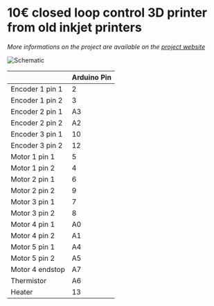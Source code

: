 # 10€ closed loop control 3D printer from old inkjet printers

_More informations on the project are available on the [project website](https://lizzit.it/printer)_

![Schematic](http://lizzit.it/wp-content/uploads/2017/08/stampante3dinket_bb_edit-1024x712.jpg)

|            | Arduino Pin |
|-----------------|--------|
| Encoder 1 pin 1 | 2      |
| Encoder 1 pin 2 | 3      |
| Encoder 2 pin 1 | A3     |
| Encoder 2 pin 2 | A2     |
| Encoder 3 pin 1 | 10     |
| Encoder 3 pin 2 | 12     |
| Motor 1 pin 1   | 5      |
| Motor 1 pin 2   | 4      |
| Motor 2 pin 1   | 6      |
| Motor 2 pin 2   | 9      |
| Motor 3 pin 1   | 7      |
| Motor 3 pin 2   | 8      |
| Motor 4 pin 1   | A0     |
| Motor 4 pin 2   | A1     |
| Motor 5 pin 1   | A4     |
| Motor 5 pin 2   | A5     |
| Motor 4 endstop | A7     |
| Thermistor      | A6     |
| Heater          | 13     |
